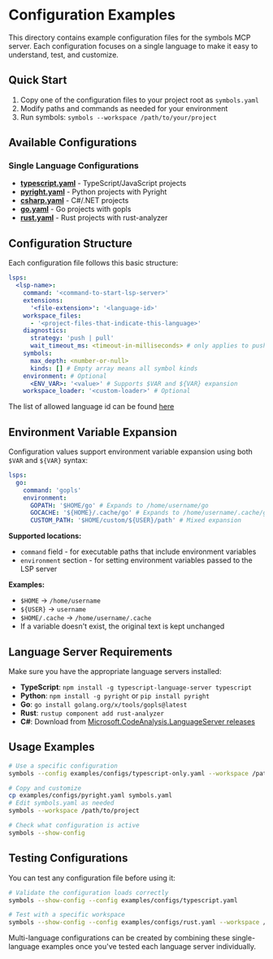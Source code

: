 # Configuration Examples

This directory contains example configuration files for the symbols MCP server. Each configuration focuses on a single language to make it easy to understand, test, and customize.

## Quick Start

1. Copy one of the configuration files to your project root as `symbols.yaml`
2. Modify paths and commands as needed for your environment
3. Run symbols: `symbols --workspace /path/to/your/project`

## Available Configurations

### Single Language Configurations

- **[typescript.yaml](configs/typescript.yaml)** - TypeScript/JavaScript projects
- **[pyright.yaml](configs/pyright.yaml)** - Python projects with Pyright
- **[csharp.yaml](configs/csharp.yaml)** - C#/.NET projects
- **[go.yaml](configs/go.yaml)** - Go projects with gopls
- **[rust.yaml](configs/rust.yaml)** - Rust projects with rust-analyzer

## Configuration Structure

Each configuration file follows this basic structure:

```yaml
lsps:
  <lsp-name>:
    command: '<command-to-start-lsp-server>'
    extensions:
      '<file-extension>': '<language-id>'
    workspace_files:
      - '<project-files-that-indicate-this-language>'
    diagnostics:
      strategy: 'push | pull'
      wait_timeout_ms: <timeout-in-milliseconds> # only applies to push diagnostics
    symbols:
      max_depth: <number-or-null>
      kinds: [] # Empty array means all symbol kinds
    environment: # Optional
      <ENV_VAR>: '<value>' # Supports $VAR and ${VAR} expansion
    workspace_loader: '<custom-loader>' # Optional
```

The list of allowed language id can be found [here](https://microsoft.github.io/language-server-protocol/specifications/lsp/3.17/specification/#:~:text=use%20those%20ids.-,Language,-Identifier)

## Environment Variable Expansion

Configuration values support environment variable expansion using both `$VAR` and `${VAR}` syntax:

```yaml
lsps:
  go:
    command: 'gopls'
    environment:
      GOPATH: '$HOME/go' # Expands to /home/username/go
      GOCACHE: '${HOME}/.cache/go' # Expands to /home/username/.cache/go
      CUSTOM_PATH: '$HOME/custom/${USER}/path' # Mixed expansion
```

**Supported locations:**

- `command` field - for executable paths that include environment variables
- `environment` section - for setting environment variables passed to the LSP server

**Examples:**

- `$HOME` → `/home/username`
- `${USER}` → `username`
- `$HOME/.cache` → `/home/username/.cache`
- If a variable doesn't exist, the original text is kept unchanged

## Language Server Requirements

Make sure you have the appropriate language servers installed:

- **TypeScript**: `npm install -g typescript-language-server typescript`
- **Python**: `npm install -g pyright` or `pip install pyright`
- **Go**: `go install golang.org/x/tools/gopls@latest`
- **Rust**: `rustup component add rust-analyzer`
- **C#**: Download from [Microsoft.CodeAnalysis.LanguageServer releases](https://github.com/dotnet/roslyn/releases)

## Usage Examples

```bash
# Use a specific configuration
symbols --config examples/configs/typescript-only.yaml --workspace /path/to/project

# Copy and customize
cp examples/configs/pyright.yaml symbols.yaml
# Edit symbols.yaml as needed
symbols --workspace /path/to/project

# Check what configuration is active
symbols --show-config
```

## Testing Configurations

You can test any configuration file before using it:

```bash
# Validate the configuration loads correctly
symbols --show-config --config examples/configs/typescript.yaml

# Test with a specific workspace
symbols --show-config --config examples/configs/rust.yaml --workspace /path/to/rust/project
```

Multi-language configurations can be created by combining these single-language examples once you've tested each language server individually.
